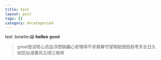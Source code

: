 ```yaml
---
title: test
layout: post
tags: []
category: Uncategoried
---
```

test
:bowtie::scream:
**helleo**
~~good~~
> great尝试呕心沥血浮想联翩心安理得不求甚解守望相助囫囵吞枣天长日久如饥似渴春风又绿江南岸